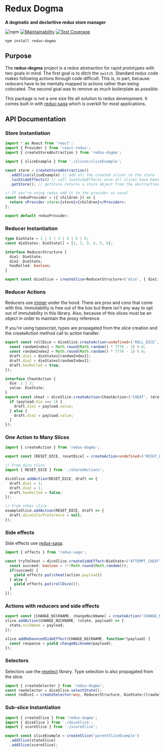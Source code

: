 # Redux Dogma

**A dogmatic and declaritive redux store manager**

![npm](https://img.shields.io/npm/dm/redux-dogma?style=flat) [![Maintainability](https://api.codeclimate.com/v1/badges/c0bca5d87dc8abcfe60a/maintainability)](https://codeclimate.com/github/devanfarrell/redux-dogma/maintainability) [![Test Coverage](https://api.codeclimate.com/v1/badges/c0bca5d87dc8abcfe60a/test_coverage)](https://codeclimate.com/github/devanfarrell/redux-dogma/test_coverage)

`npm install redux-dogma`

## Purpose

The **redux-dogma** project is a redux abstraction for rapid prototypes with two goals in mind. The first goal is to ditch the `switch`. Standard redux code makes following actions through code difficult. This is, in part, because reducers have to be mentally mapped to actions rather than being colocated. The second goal was to remove as much boilerplate as possible.

This package is not a one size fits all solution to redux development. It comes built in with [redux-saga](https://www.npmjs.com/package/redux-saga) which is overkill for most applications.

## API Documentation

### Store Instantiation

```jsx
import * as React from 'react';
import { Provider } from 'react-redux';
import { createStoreAbstraction } from 'redux-dogma';

import { sliceExample } from './slices/sliceExample';

const store = createStoreAbstraction()
  .addSlice(sliceExample) // add all the created slices to the store
  .lockSideEffects() // call lockSideEffects once all slices have been added
  .getStore(); // getStore returns a store object from the abstraction

// If you're using redux add it to the provider as usual
const reduxProvider = ({ children }) => {
  return <Provider store={store}>{children}</Provider>;
};

export default reduxProvider;
```

### Reducer Instantiation

```ts
type DieState = 1 | 2 | 3 | 4 | 5 | 6;
const dieStates: DieState[] = [1, 2, 3, 4, 5, 6];

interface ReducerStructure {
  die1: DieState;
  die2: DieState;
  hasRolled: boolean;
}

export const diceSlice = createSlice<ReducerStructure>('dice', { die1: 1, die2: 1, hasRolled: false });
```

### Reducer Actions

Reducers use [immer](https://www.npmjs.com/package/immer) under the hood. There are pros and cons that come with this. Immutability is free out of the box but there isn't any way to opt out of immutability in this library. Also, because of this slices must be an object in order to maintain the proxy reference.

If you're using typescript, types are propagated from the slice creation and the createAction method call to action handler.

```ts
export const rollDice = diceSlice.createAction<undefined>('ROLL_DICE', draft => {
  const randomIndex1 = Math.round(Math.random() * 7776 - 1) % 6;
  const randomIndex2 = Math.round(Math.random() * 7776 - 1) % 6;
  draft.die1 = dieStates[randomIndex1];
  draft.die2 = dieStates[randomIndex2];
  draft.hasRolled = true;
});

interface CheatAction {
  die: 1 | 2;
  value: DieState;
}
export const cheat = diceSlice.createAction<CheatAction>('CHEAT', (draft, payload) => {
  if (payload.die === 1) {
    draft.die1 = payload.value;
  } else {
    draft.die2 = payload.value;
  }
});
```

### One Action to Many Slices

```ts
import { createAction } from 'redux-dogma';

export const [RESET_DICE, resetDice] = createAction<undefined>('RESET_DICE');

// From dice slice
import { RESET_DICE } from './sharedActions';

diceSlice.addAction(RESET_DICE, draft => {
  draft.die1 = 1;
  draft.die2 = 1;
  draft.hasRolled = false;
});

// From other slice
exampleSlice.addAction(RESET_DICE, draft => {
  draft.diceColorPreference = null;
});
```

### Side effects

Side effects use [redux-saga](https://www.npmjs.com/package/redux-saga).

```ts
import { effects } from 'redux-saga';

const tryToCheat = diceSlice.createSideEffect<DieState>("ATTEMPT_CHEAT", function(action)* {
  const succeed: boolean = !!!Math.round(Math.random());
  if(succeed) {
    yield effects.put(cheat(action.payload))
  } else {
    yield effects.put(rollDice());
  }
});
```

### Actions with reducers and side effects

```ts
export const [CHANGE_NICKNAME, changeNickName] = createAction('CHANGE_NICKNAME');
slice.addAction(CHANGE_NICKNAME, (state, payload) => {
  state.nickName = payload;
});

slice.addDebouncedSideEffect(CHANGE_NICKNAME, function*(payload) {
  const response = yield changeNickname(payload);
});
```

### Selectors

Selectors use the [reselect](https://www.npmjs.com/package/reselect) library. Type selection is also propagated from the slice.

```ts
import { createSelector } from 'redux-dogma';
const rawSelector = diceSlice.selectState();
const redDie1 = createSelector<any, ReducerStructure, DieState>([rawSelector], state => state.die1);
```

### Sub-slice Instantiation

```ts
import { createSlice } from 'redux-dogma';
import { diceSlice } from './diceSlice';
import { scoreSlice } from './scoreSlice';

export const sliceExample = createSlice('parentSliceExample')
  .addSlice(stateSlice)
  .addSlice(scoreSlice);
```

